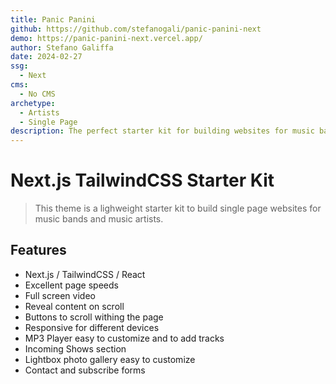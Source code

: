 ```yaml
---
title: Panic Panini
github: https://github.com/stefanogali/panic-panini-next
demo: https://panic-panini-next.vercel.app/
author: Stefano Galiffa
date: 2024-02-27
ssg:
  - Next
cms:
  - No CMS
archetype:
  - Artists
  - Single Page
description: The perfect starter kit for building websites for music bands.
---
```


# Next.js TailwindCSS Starter Kit

> This theme is a lighweight starter kit to build single page websites for music bands and music artists.

## Features

- Next.js / TailwindCSS / React
- Excellent page speeds
- Full screen video
- Reveal content on scroll
- Buttons to scroll withing the page
- Responsive for different devices
- MP3 Player easy to customize and to add tracks
- Incoming Shows section
- Lightbox photo gallery easy to customize
- Contact and subscribe forms
